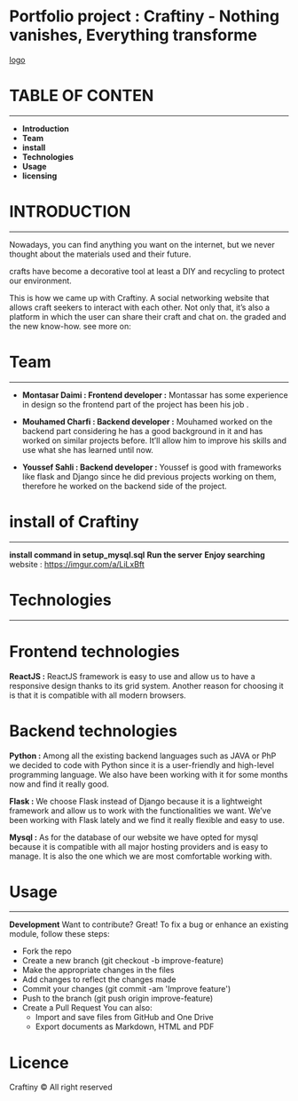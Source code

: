 # Portfolio project : Craftiny - Nothing vanishes, Everything transforme

[logo](https://imgur.com/a/Boszkdh)

# TABLE OF CONTEN
___
  - **Introduction**
  - **Team**
  - **install**
  - **Technologies**
  - **Usage**
  - **licensing**

# INTRODUCTION
___
Nowadays, you can find anything you want on the internet, but we never thought about the materials used and their future.

crafts have become a decorative tool at least a DIY and recycling to protect our environment.

This is how we came up with Craftiny. A social networking website that allows craft seekers to interact with each other. Not only that, it’s also a platform in which the user can share their craft and chat on. the graded and the new know-how.
see more on: 


# Team
___
- **Montasar Daimi : Frontend developer :** Montassar has some experience in design so the frontend part of the project has been his job .

- **Mouhamed Charfi : Backend developer :** Mouhamed worked on the backend part considering he has a good background in it and has worked on similar projects before. It’ll allow him to improve his skills and use what she has learned until now.

- **Youssef Sahli : Backend developer :** Youssef is good with frameworks like flask and Django since he did previous projects working on them, therefore he worked on the backend side of the project.

# install of  Craftiny
___
**install command in setup_mysql.sql** 
**Run the server**
**Enjoy searching**
website :  https://imgur.com/a/LiLxBft
# Technologies
----
# Frontend technologies

**ReactJS :** ReactJS framework is easy to use and allow us to have a responsive design thanks to its grid system. Another reason for choosing it is that it is compatible with all modern browsers.


# Backend technologies

**Python :** Among all the existing backend languages such as JAVA or PhP we decided to code with Python since it is a user-friendly and high-level programming language. We also have been working with it for some months now and find it really good.

**Flask :** We choose Flask instead of Django because it is a lightweight framework and allow us to work with the functionalities we want. We’ve been working with Flask lately and we find it really flexible and easy to use.

**Mysql :** As for the database of our website we have opted for mysql because it is compatible with all major hosting providers and is easy to manage. It is also the one which we are most comfortable working with.


# Usage
---
**Development**
Want to contribute? Great!
To fix a bug or enhance an existing module, follow these steps:

- Fork the repo
- Create a new branch (git checkout -b improve-feature)
- Make the appropriate changes in the files
- Add changes to reflect the changes made
- Commit your changes (git commit -am 'Improve feature')
- Push to the branch (git push origin improve-feature)
- Create a Pull Request
You can also:
  - Import and save files from GitHub and  One Drive
  - Export documents as Markdown, HTML and PDF

# Licence

Craftiny © All right reserved